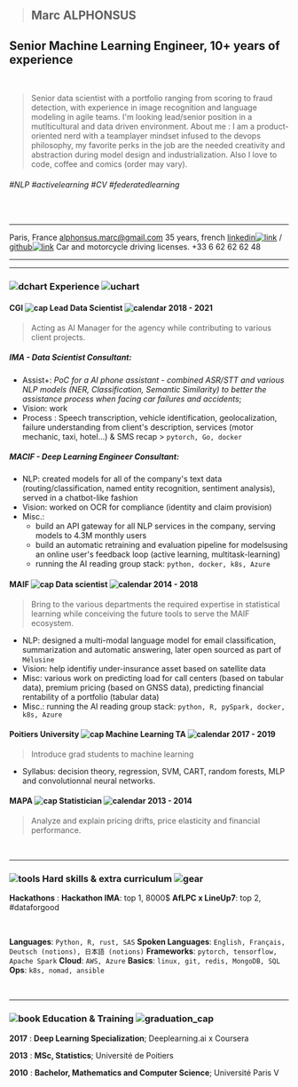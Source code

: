 > ## Marc ALPHONSUS

## Senior Machine Learning Engineer,  10+ years of experience


&nbsp;

> Senior data scientist with a portfolio ranging from scoring to fraud detection, with experience in image recognition and language modeling in agile teams. I'm looking lead/senior position in a mutlticultural and data driven environment.
> About me : I am a product-oriented nerd with a teamplayer mindset infused to the devops philosophy, my favorite perks in the job are the needed creativity and abstraction during model design and industrialization.
>  Also I love to code, coffee and comics (order may vary).


###### #NLP #activelearning #CV #federatedlearning


&nbsp;
&nbsp;

-----------------------------                                  -----------------------------------------------------------------------------------------------------------------------------------------------
Paris, France                                                                                                                                                                                alphonsus.marc@gmail.com
35 years, french                                                 [linkedin![link](assets/linkedin.png)](http://linkedin.com/in/marc-alphonsus) / [github![link](assets/github.png)](https://github.com/marcalph)
Car and motorcycle driving licenses.                                                                                                                                                         +33 6 62 62 62 48
-----------------------------                                   ----------------------------------------------------------------------------------------------------------------------------------------------

------

### ![dchart](assets/downward_chart.png) Experience ![uchart](assets/upward_chart.png)

#### CGI ![cap](assets/cap.png) Lead Data Scientist ![calendar](assets/calendar.png) 2018 - 2021

> Acting as AI Manager for the agency while contributing to various client projects.







##### IMA - Data Scientist Consultant:

* Assist+: *PoC for a AI phone assistant - combined ASR/STT and various NLP models (NER, Classification, Semantic Similarity) to better the assistance process when facing car failures and accidents*;
* Vision: work
* Process : Speech transcription, vehicle identification, geolocalization, failure understanding from client's description, services (motor mechanic, taxi, hotel...) & SMS recap > `pytorch, Go, docker`


##### MACIF - Deep Learning Engineer Consultant:

* NLP: created models for all of the company's text data (routing/classification, named entity recognition, sentiment analysis), served in a chatbot-like fashion
* Vision: worked on OCR for compliance (identity and claim provision)
* Misc.: 
    - build an API gateway for all NLP services in the company, serving models to 4.3M monthly users 
    - build an automatic retraining and evaluation pipeline for modelsusing an online user's feedback loop (active learning, multitask-learning)
    - running the AI reading group
stack: `python, docker, k8s, Azure`

#### MAIF ![cap](assets/cap.png) Data scientist ![calendar](assets/calendar.png) 2014 - 2018

> Bring to the various departments the required expertise in statistical learning while conceiving the future tools to serve the MAIF ecosystem.

* NLP: designed a multi-modal language model for email classification, summarization and automatic answering, later open sourced as part of `Mélusine`
* Vision: help identifiy under-insurance asset based on satellite data
* Misc: various work on predicting load for call centers (based on tabular data), premium pricing (based on GNSS data), predicting financial rentability of a portfolio (tabular data) 
* Misc.: running the AI reading group
stack: `python, R, pySpark, docker, k8s, Azure`


#### Poitiers University ![cap](assets/cap.png) Machine Learning TA ![calendar](assets/calendar.png) 2017 - 2019

> Introduce  grad students to machine learning

* Syllabus: decision theory, regression, SVM, CART, random forests, MLP and convolutionnal neural networks.

#### MAPA ![cap](assets/cap.png) Statistician ![calendar](assets/calendar.png) 2013 - 2014

> Analyze and explain pricing drifts, price elasticity and financial performance.

&nbsp;

------

### ![tools](assets/tools.png) Hard skills & extra curriculum ![gear](assets/gear.png)

**Hackathons**
:   **Hackathon IMA**: top 1, 8000$
    **AfLPC x LineUp7**: top 2, #dataforgood

&nbsp;

**Languages**: `Python, R, rust, SAS`
**Spoken Languages**: `English, Français, Deutsch (notions), 日本語 (notions)`
**Frameworks**: `pytorch, tensorflow, Apache Spark`
**Cloud**: `AWS, Azure`
**Basics**: `linux, git, redis, MongoDB, SQL`
**Ops**: `k8s, nomad, ansible`

&nbsp;
&nbsp;

------

###  ![book](assets/book.png) Education & Training ![graduation_cap](assets/graduation_cap.png)

**2017**
:   **Deep Learning Specialization**; Deeplearning.ai x Coursera

**2013**
:   **MSc, Statistics**; Université de Poitiers

**2010**
:   **Bachelor, Mathematics and Computer Science**; Université Paris V